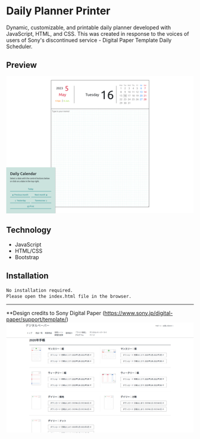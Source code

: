 # Daily Planner Printer
Dynamic, customizable, and printable daily planner developed with JavaScript, HTML, and CSS. This was created in response to the voices of users of Sony's discontinued service - Digital Paper Template Daily Scheduler. 

## Preview
![daily-planner-printer-preview](./daily-planner-printer-preview.png)


## Technology
* JavaScript
* HTML/CSS
* Bootstrap

## Installation
```
No installation required.
Please open the index.html file in the browser.
```
---
**Design credits to Sony Digital Paper (https://www.sony.jp/digital-paper/support/template/)
![sony-digital-paper-service-website](./sony-digital-paper-service-website.png)
